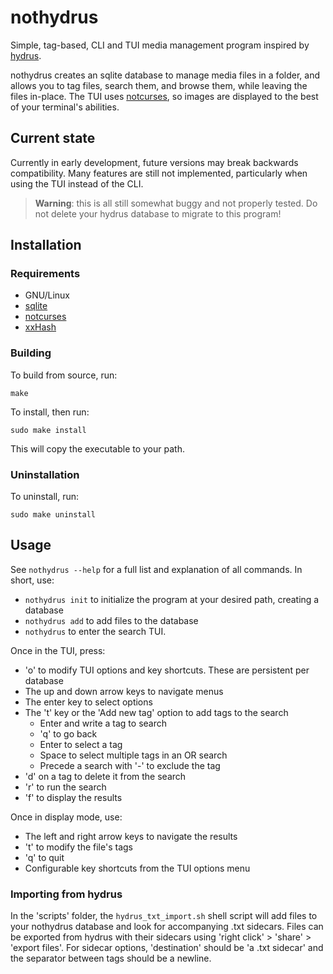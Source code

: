 
# nothydrus

Simple, tag-based, CLI and TUI media management program inspired by [hydrus](https://hydrusnetwork.github.io/hydrus/).

nothydrus creates an sqlite database to manage media files in a folder, and allows you to tag files, search them, and browse them, while leaving the files in-place.
The TUI uses [notcurses](https://github.com/dankamongmen/notcurses), so images are displayed to the best of your terminal's abilities.

## Current state

Currently in early development, future versions may break backwards compatibility.
Many features are still not implemented, particularly when using the TUI instead of the CLI.

> **Warning**: this is all still somewhat buggy and not properly tested.
Do not delete your hydrus database to migrate to this program!

## Installation

### Requirements

+ GNU/Linux
+ [sqlite](https://www.sqlite.org/index.html)
+ [notcurses](https://github.com/dankamongmen/notcurses)
+ [xxHash](https://github.com/Cyan4973/xxHash)

### Building

To build from source, run:
```
make
```
To install, then run:
```
sudo make install
```
This will copy the executable to your path.

### Uninstallation

To uninstall, run:
```
sudo make uninstall
```

## Usage

See `nothydrus --help` for a full list and explanation of all commands.
In short, use:
+ `nothydrus init` to initialize the program at your desired path, creating a database
+ `nothydrus add` to add files to the database
+ `nothydrus` to enter the search TUI.

Once in the TUI, press:
+ 'o' to modify TUI options and key shortcuts. These are persistent per database
+ The up and down arrow keys to navigate menus
+ The enter key to select options
+ The 't' key or the 'Add new tag' option to add tags to the search
    + Enter and write a tag to search
    + 'q' to go back
    + Enter to select a tag
    + Space to select multiple tags in an OR search
    + Precede a search with '-' to exclude the tag
+ 'd' on a tag to delete it from the search
+ 'r' to run the search
+ 'f' to display the results

Once in display mode, use:
+ The left and right arrow keys to navigate the results
+ 't' to modify the file's tags
+ 'q' to quit
+ Configurable key shortcuts from the TUI options menu

### Importing from hydrus

In the 'scripts' folder, the `hydrus_txt_import.sh` shell script will add files to your nothydrus database and look for accompanying .txt sidecars.
Files can be exported from hydrus with their sidecars using 'right click' > 'share' > 'export files'.
For sidecar options, 'destination' should be 'a .txt sidecar' and the separator between tags should be a newline.
